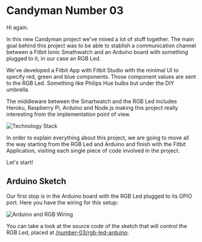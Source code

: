 # Candyman Number 03

Hi again.

In this new Candyman project we've mixed a lot of stuff together. The main goal behind this project was to be able to stablish a communication channel between a Fitbit Ionic Smathwatch and an Arduino board with something plugged to it, in our case an RGB Led.

We've developed a Fitbit App with Fitbit Studio with the minimal UI to specify red, green and blue components. Those component values are sent to the RGB Led. Something like Philips Hue bulbs but under the DIY umbrella.

The middleware between the Smartwatch and the RGB Led includes Heroku, Raspberry Pi, Arduino and Node.js making this project really interesting from the implementation point of view.

![Technology Stack](/art/tech-stack.png "Technology Stack")

In order to explain everything about this project, we are going to move all the way starting from the RGB Led and Arduino and finish with the Fitbit Application, visiting each single piece of code involved in the project.

Let's start!

## Arduino Sketch

Our first stop is in the Arduino board with the RGB Led plugged to its GPIO port. Here you have the wiring for this setup:

![Arduino and RGB Wiring](/art/fritzing.png "Arduino and RGB Wiring")

You can take a look at the source code of the sketch that will control the RGB Led, placed at [/number-03/rgb-led-arduino](/number-03/rgb-led-arduino).
